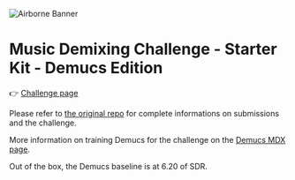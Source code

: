 ![Airborne Banner](https://images.aicrowd.com/raw_images/challenges/social_media_image_file/777/8be36d177c2b161d7944.jpg)

# Music Demixing Challenge - Starter Kit - Demucs Edition

👉 [Challenge page](https://www.aicrowd.com/challenges/music-demixing-challenge-ismir-2021)

Please refer to [the original repo](https://github.com/AIcrowd/music-demixing-challenge-starter-kit) for complete informations on submissions and the challenge.

More information on training Demucs for the challenge on the [Demucs MDX page](https://github.com/facebookresearch/demucs/blob/master/docs/mdx.md).

Out of the box, the Demucs baseline is at 6.20 of SDR.
